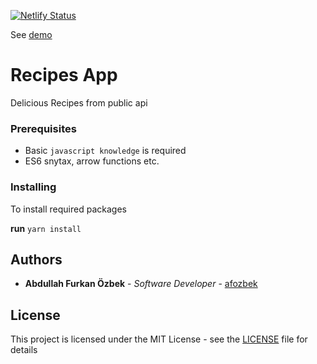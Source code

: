 [![Netlify Status](https://api.netlify.com/api/v1/badges/1831b76f-8d35-492e-9506-ff67cf580ea6/deploy-status)](https://app.netlify.com/sites/afozbek-react-calculator/deploys)

 See [demo](https://afozbek-react-calculator.netlify.com/)

# Recipes App

Delicious Recipes from public api

### Prerequisites

- Basic `javascript knowledge` is required
- ES6 snytax, arrow functions etc.

### Installing

To install required packages 

**run** `yarn install`

## Authors

* **Abdullah Furkan Özbek** - *Software Developer* - [afozbek](https://github.com/afozbek)

## License

This project is licensed under the MIT License - see the [LICENSE](LICENSE) file for details

